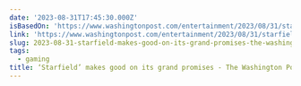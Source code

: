```yaml
---
date: '2023-08-31T17:45:30.000Z'
isBasedOn: 'https://www.washingtonpost.com/entertainment/2023/08/31/starfield-review/'
link: 'https://www.washingtonpost.com/entertainment/2023/08/31/starfield-review/'
slug: 2023-08-31-starfield-makes-good-on-its-grand-promises-the-washington-post
tags:
  - gaming
title: ‘Starfield’ makes good on its grand promises - The Washington Post
---
```


